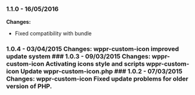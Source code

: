
### 1.1.0 - 16/05/2016
**Changes:** 
- Fixed compatibility with bundle
 ### 1.0.4 - 03/04/2015 Changes: wppr-custom-icon improved update system ### 1.0.3 - 09/03/2015 Changes: wppr-custom-icon Activating icons style and scripts wppr-custom-icon Update wppr-custom-icon.php ### 1.0.2 - 07/03/2015 Changes: wppr-custom-icon Fixed update problems for older version of PHP.
